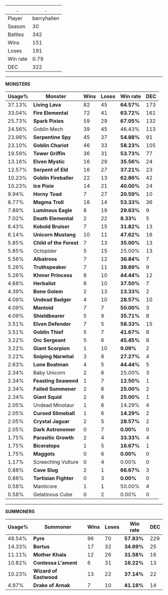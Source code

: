 .|.
|-|-
Player|berryhallen
Season|30
Battles|342
Wins|151
Loses|191
Win rate|0.79
DEC|322

---
**MONSTERS**

Usage%|Monster|Wins|Loses|Win rate|DEC|
-|-|-|-|-|-|
37.13%|**Living Lava**|82|45|**64.57%**|173|
33.04%|**Fire Elemental**|72|41|**63.72%**|161|
25.73%|**Spark Pixies**|59|29|**67.05%**|132|
24.56%|Goblin Mech|39|45|46.43%|113|
23.98%|**Serpentine Spy**|45|37|**54.88%**|91|
23.10%|**Goblin Chariot**|46|33|**58.23%**|105|
19.59%|**Tower Griffin**|36|31|**53.73%**|77|
13.16%|**Elven Mystic**|16|29|**35.56%**|24|
12.57%|**Serpent of Eld**|16|27|**37.21%**|23|
10.23%|**Goblin Fireballer**|22|13|**62.86%**|42|
10.23%|**Ice Pixie**|14|21|**40.00%**|24|
9.94%|**Horny Toad**|7|27|**20.59%**|10|
8.77%|**Magma Troll**|16|14|**53.33%**|36|
7.89%|**Luminous Eagle**|8|19|**29.63%**|9|
7.02%|**Death Elemental**|2|22|**8.33%**|5|
6.43%|**Kobold Bruiser**|7|15|**31.82%**|13|
6.14%|**Unicorn Mustang**|10|11|**47.62%**|16|
5.85%|**Child of the Forest**|7|13|**35.00%**|13|
5.85%|Octopider|5|15|25.00%|13|
5.56%|**Albatross**|7|12|**36.84%**|7|
5.26%|**Truthspeaker**|7|11|**38.89%**|9|
5.26%|**Khmer Princess**|8|10|**44.44%**|12|
4.68%|**Herbalist**|6|10|**37.50%**|7|
4.39%|**Bone Golem**|2|13|**13.33%**|2|
4.09%|**Undead Badger**|4|10|**28.57%**|10|
4.09%|**Mantoid**|7|7|**50.00%**|3|
4.09%|**Shieldbearer**|5|9|**35.71%**|8|
3.51%|**Elven Defender**|7|5|**58.33%**|15|
3.51%|**Goblin Thief**|5|7|**41.67%**|8|
3.22%|**Orc Sergeant**|5|6|**45.45%**|8|
3.22%|**Giant Scorpion**|1|10|**9.09%**|2|
3.22%|**Sniping Narwhal**|3|8|**27.27%**|4|
2.63%|**Lone Boatman**|4|5|**44.44%**|5|
2.34%|Baby Unicorn|2|6|25.00%|3|
2.34%|**Feasting Seaweed**|1|7|**12.50%**|1|
2.34%|**Failed Summoner**|2|6|**25.00%**|2|
2.34%|**Giant Squid**|2|6|**25.00%**|1|
2.05%|Undead Minotaur|1|6|14.29%|4|
2.05%|**Cursed Slimeball**|1|6|**14.29%**|2|
2.05%|**Crystal Jaguar**|2|5|**28.57%**|2|
2.05%|**Dark Astronomer**|0|7|**0.00%**|0|
1.75%|**Parasitic Growth**|2|4|**33.33%**|4|
1.75%|**Biceratops**|1|5|**16.67%**|1|
1.75%|**Maggots**|0|6|**0.00%**|0|
1.17%|Screeching Vulture|0|4|0.00%|0|
0.88%|**Cave Slug**|2|1|**66.67%**|3|
0.88%|**Tortisian Fighter**|0|3|**0.00%**|0|
0.58%|Manticore|1|1|50.00%|4|
0.58%|Gelatinous Cube|0|2|0.00%|0|

---
**SUMMONERS**

Usage%|Summoner|Wins|Loses|Win rate|DEC|
-|-|-|-|-|-|
48.54%|**Pyre**|96|70|**57.83%**|229|
14.33%|**Bortus**|17|32|**34.69%**|25|
11.11%|**Mother Khala**|12|26|**31.58%**|16|
10.82%|**Contessa L'ament**|6|31|**16.22%**|13|
10.23%|**Wizard of Eastwood**|13|22|**37.14%**|22|
4.97%|**Drake of Arnak**|7|10|**41.18%**|14|
